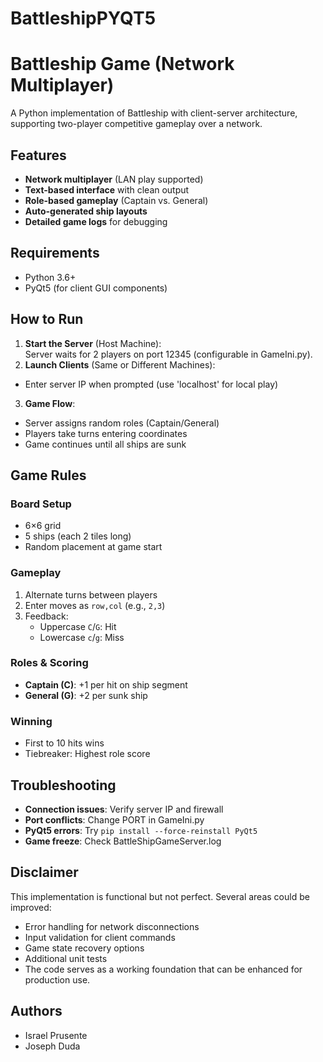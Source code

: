 # BattleshipPYQT5
# Battleship Game (Network Multiplayer)

A Python implementation of Battleship with client-server architecture, supporting two-player competitive gameplay over a network.

## Features
- **Network multiplayer** (LAN play supported)
- **Text-based interface** with clean output
- **Role-based gameplay** (Captain vs. General)
- **Auto-generated ship layouts**
- **Detailed game logs** for debugging

## Requirements
- Python 3.6+
- PyQt5 (for client GUI components)


## How to Run
1. **Start the Server** (Host Machine):   
    Server waits for 2 players on port 12345 (configurable in GameIni.py).
2. **Launch Clients** (Same or Different Machines):
- Enter server IP when prompted (use 'localhost' for local play)

3. **Game Flow**:
- Server assigns random roles (Captain/General)
- Players take turns entering coordinates
- Game continues until all ships are sunk

## Game Rules
### Board Setup
- 6×6 grid
- 5 ships (each 2 tiles long)
- Random placement at game start

### Gameplay
1. Alternate turns between players
2. Enter moves as `row,col` (e.g., `2,3`)
3. Feedback:
   - Uppercase `C`/`G`: Hit
   - Lowercase `c`/`g`: Miss

### Roles & Scoring
- **Captain (C)**: +1 per hit on ship segment
- **General (G)**: +2 per sunk ship

### Winning
- First to 10 hits wins
- Tiebreaker: Highest role score

## Troubleshooting
- **Connection issues**: Verify server IP and firewall
- **Port conflicts**: Change PORT in GameIni.py
- **PyQt5 errors**: Try `pip install --force-reinstall PyQt5`
- **Game freeze**: Check BattleShipGameServer.log
## Disclaimer
This implementation is functional but not perfect. Several areas could be improved:
- Error handling for network disconnections
- Input validation for client commands
- Game state recovery options
- Additional unit tests
- The code serves as a working foundation that can be enhanced for production use.
## Authors
- Israel Prusente 
- Joseph Duda 
